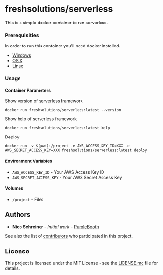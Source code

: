 # freshsolutions/serverless

This is a simple docker container to run serverless.

### Prerequisities

In order to run this container you'll need docker installed.

* [Windows](https://docs.docker.com/windows/started)
* [OS X](https://docs.docker.com/mac/started/)
* [Linux](https://docs.docker.com/linux/started/)

### Usage

#### Container Parameters

Show version of serverless framework

```shell
docker run freshsolutions/serverless:latest --version
```

Show help of serverless framework

```shell
docker run freshsolutions/serverless:latest help
```

Deploy

```shell
docker run -v $(pwd):/project -e AWS_ACCESS_KEY_ID=XXX -e AWS_SECRET_ACCESS_KEY=XXX freshsolutions/serverless:latest deploy
```

#### Environment Variables

* `AWS_ACCESS_KEY_ID` - Your AWS Access Key ID
* `AWS_SECRET_ACCESS_KEY` - Your AWS Secret Access Key

#### Volumes

* `/project` - Files
## Authors

* **Nico Schreiner** - *Initial work* - [PurpleBooth](https://github.com/nicoschreiner)

See also the list of [contributors](https://github.com/your/repository/contributors) who 
participated in this project.

## License

This project is licensed under the MIT License - see the [LICENSE.md](LICENSE.md) file for details.
